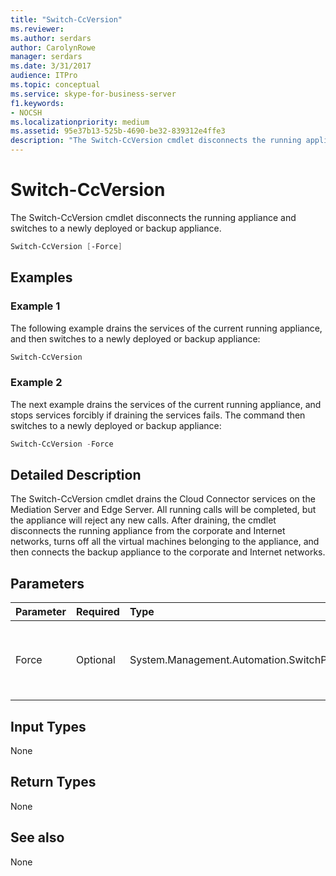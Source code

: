 ```yaml
---
title: "Switch-CcVersion"
ms.reviewer: 
ms.author: serdars
author: CarolynRowe
manager: serdars
ms.date: 3/31/2017
audience: ITPro
ms.topic: conceptual
ms.service: skype-for-business-server
f1.keywords:
- NOCSH
ms.localizationpriority: medium
ms.assetid: 95e37b13-525b-4690-be32-839312e4ffe3
description: "The Switch-CcVersion cmdlet disconnects the running appliance and switches to a newly deployed or backup appliance."
---
```


# Switch-CcVersion
 
The Switch-CcVersion cmdlet disconnects the running appliance and switches to a newly deployed or backup appliance. 
  
```powershell
Switch-CcVersion [-Force]
```

## Examples
<a name="Examples"> </a>

### Example 1

The following example drains the services of the current running appliance, and then switches to a newly deployed or backup appliance:
  
```powershell
Switch-CcVersion
```

### Example 2

The next example drains the services of the current running appliance, and stops services forcibly if draining the services fails. The command then switches to a newly deployed or backup appliance:
  
```powershell
Switch-CcVersion -Force
```

## Detailed Description
<a name="DetailedDescription"> </a>

The Switch-CcVersion cmdlet drains the Cloud Connector services on the Mediation Server and Edge Server. All running calls will be completed, but the appliance will reject any new calls. After draining, the cmdlet disconnects the running appliance from the corporate and Internet networks, turns off all the virtual machines belonging to the appliance, and then connects the backup appliance to the corporate and Internet networks.
  
## Parameters
<a name="DetailedDescription"> </a>

|**Parameter**|**Required**|**Type**|**Description**|
|:-----|:-----|:-----|:-----|
| Force <br/> | Optional <br/> |System.Management.Automation.SwitchParameter  <br/> | Stops services forcibly if draining the services fails. <br/> |
   
## Input Types
<a name="InputTypes"> </a>

None
  
## Return Types
<a name="ReturnTypes"> </a>

None
  
## See also
<a name="ReturnTypes"> </a>

None
  

